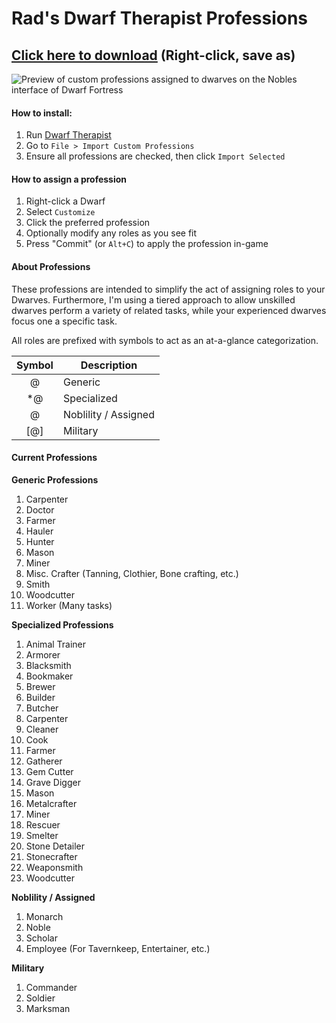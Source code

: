 # Rad's Dwarf Therapist Professions

## [Click here to download](https://raw.githubusercontent.com/RadGH/Rad-s-Dwarf-Therapist-Professions/master/custom_professions.dtp) (Right-click, save as)

![Preview of custom professions assigned to dwarves on the Nobles interface of Dwarf Fortress](https://goo.gl/Cy8t0B)

#### How to install:
1. Run [Dwarf Therapist](http://www.bay12forums.com/smf/index.php?topic=122968.0)
2. Go to `File > Import Custom Professions`
3. Ensure all professions are checked, then click `Import Selected`

#### How to assign a profession
1. Right-click a Dwarf
2. Select `Customize`
3. Click the preferred profession
4. Optionally modify any roles as you see fit
5. Press "Commit" (or `Alt+C`) to apply the profession in-game

#### About Professions

These professions are intended to simplify the act of assigning roles to your Dwarves. Furthermore, I'm using a tiered approach to allow unskilled dwarves perform a variety of related tasks, while your experienced dwarves focus one a specific task.

All roles are prefixed with symbols to act as an at-a-glance categorization.

| Symbol | Description |
|:-:|---|
| @ | Generic |
| *@ | Specialized |
| $@$ | Noblility / Assigned |
| [@] | Military |

#### Current Professions

**Generic Professions**

1. Carpenter
2. Doctor
3. Farmer
4. Hauler
5. Hunter
6. Mason
7. Miner
8. Misc. Crafter (Tanning, Clothier, Bone crafting, etc.)
9. Smith
11. Woodcutter
12. Worker (Many tasks)

**Specialized Professions**

1. Animal Trainer
2. Armorer
3. Blacksmith
4. Bookmaker
5. Brewer
6. Builder
7. Butcher
8. Carpenter
9. Cleaner
10. Cook
11. Farmer
12. Gatherer
13. Gem Cutter
14. Grave Digger
15. Mason
16. Metalcrafter
17. Miner
18. Rescuer
19. Smelter
20. Stone Detailer
21. Stonecrafter
22. Weaponsmith
23. Woodcutter

**Noblility / Assigned**

1. Monarch
2. Noble
3. Scholar
4. Employee (For Tavernkeep, Entertainer, etc.)

**Military**

1. Commander
2. Soldier
3. Marksman